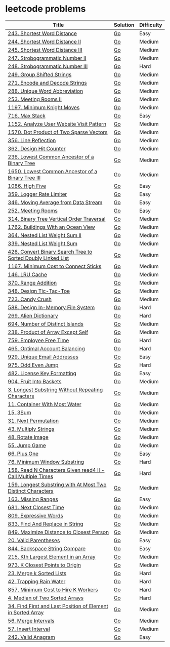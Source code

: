 # leetcode problems

| Title | Solution | Difficulty |
| --- | --- | --- |
| [243. Shortest Word Distance](https://leetcode.com/problems/shortest-word-distance/) | [Go](https://github.com/lee-hen/leetcode/tree/main/shortest_distance) | Easy | 
| [244. Shortest Word Distance II](https://leetcode.com/problems/shortest-word-distance-ii/) | [Go](https://github.com/lee-hen/leetcode/tree/main/shortest_distance2) | Medium |
| [245. Shortest Word Distance III](https://leetcode.com/problems/shortest-word-distance-iii/) | [Go](https://github.com/lee-hen/leetcode/tree/main/shortest_distance3) | Medium |
| [247. Strobogrammatic Number II](https://leetcode.com/problems/strobogrammatic-number-ii/) | [Go](https://github.com/lee-hen/leetcode/tree/main/strobogrammatic_number2) | Medium |
| [248. Strobogrammatic Number III](https://leetcode.com/problems/strobogrammatic-number-iii/) | [Go](https://github.com/lee-hen/leetcode/tree/main/strobogrammatic_number3) | Hard |
| [249. Group Shifted Strings](https://leetcode.com/problems/group-shifted-strings/) | [Go](https://github.com/lee-hen/leetcode/tree/main/group_shifted_strings) | Medium |
| [271. Encode and Decode Strings](https://leetcode.com/problems/encode-and-decode-strings/) |  [Go](https://github.com/lee-hen/leetcode/tree/main/encode_and_decode_strings) | Medium |
| [288. Unique Word Abbreviation](https://leetcode.com/problems/unique-word-abbreviation/) | [Go](https://github.com/lee-hen/leetcode/tree/main/valid_word_abbr) | Medium |
| [253. Meeting Rooms II](https://leetcode.com/problems/meeting-rooms-ii/) | [Go](https://github.com/lee-hen/leetcode/tree/main/meeting_rooms) | Medium |
| [1197. Minimum Knight Moves](https://leetcode.com/problems/minimum-knight-moves/) | [Go](https://github.com/lee-hen/leetcode/tree/main/minimum_knight_moves) | Medium |
| [716. Max Stack](https://leetcode.com/problems/max-stack/) | [Go](https://github.com/lee-hen/leetcode/tree/main/max_stack) | Easy |
| [1152. Analyze User Website Visit Pattern](https://leetcode.com/problems/analyze-user-website-visit-pattern/) | [Go](https://github.com/lee-hen/leetcode/tree/main/analyze_user_website_visit_pattern) | Medium |
| [1570. Dot Product of Two Sparse Vectors](https://leetcode.com/problems/dot-product-of-two-sparse-vectors/) | [Go](https://github.com/lee-hen/leetcode/tree/main/sparse_vector) | Medium |
| [356. Line Reflection](https://leetcode.com/problems/line-reflection/) | [Go](https://github.com/lee-hen/leetcode/tree/main/line_reflection) | Medium |
| [362. Design Hit Counter](https://leetcode.com/problems/design-hit-counter/) | [Go](https://github.com/lee-hen/leetcode/tree/main/design_hit_counter) | Medium |
| [236. Lowest Common Ancestor of a Binary Tree](https://leetcode.com/problems/lowest-common-ancestor-of-a-binary-tree/) | [Go](https://github.com/lee-hen/leetcode/tree/main/lowest_common_ancestor_of_a_binary_tree) | Medium |
| [1650. Lowest Common Ancestor of a Binary Tree III](https://leetcode.com/problems/lowest-common-ancestor-of-a-binary-tree-iii/) | [Go](https://github.com/lee-hen/leetcode/tree/main/lowest_common_ancestor_of_a_binary_tree_III) | Medium |
| [1086. High Five](https://leetcode.com/problems/high-five/) | [Go](https://github.com/lee-hen/leetcode/tree/main/high_five) | Easy |
| [359. Logger Rate Limiter](https://leetcode.com/problems/logger-rate-limiter/) | [Go](https://github.com/lee-hen/leetcode/tree/main/logger_rate_limiter) | Easy |
| [346. Moving Average from Data Stream](https://leetcode.com/problems/moving-average-from-data-stream/) | [Go](https://github.com/lee-hen/leetcode/tree/main/moving_average_from_data_stream) | Easy |
| [252. Meeting Rooms](https://leetcode.com/problems/meeting-rooms/) | [Go](https://github.com/lee-hen/leetcode/tree/main/meeting-rooms) | Easy |
| [314. Binary Tree Vertical Order Traversal](https://leetcode.com/problems/binary-tree-vertical-order-traversal/) | [Go](https://github.com/lee-hen/leetcode/tree/main/binary_tree_vertical_order_traversal) | Medium |
| [1762. Buildings With an Ocean View](https://leetcode.com/problems/buildings-with-an-ocean-view/) | [Go](https://github.com/lee-hen/leetcode/tree/main/buildings_with_an_ocean_view) | Medium |
| [364. Nested List Weight Sum II](https://leetcode.com/problems/nested-list-weight-sum-ii/) | [Go](https://github.com/lee-hen/leetcode/tree/main/nested_list_weight_sum2) | Medium |
| [339. Nested List Weight Sum](https://leetcode.com/problems/nested-list-weight-sum/) | [Go](https://github.com/lee-hen/leetcode/tree/main/nested_list_weight_sum) | Medium |
| [426. Convert Binary Search Tree to Sorted Doubly Linked List](https://leetcode.com/problems/convert-binary-search-tree-to-sorted-doubly-linked-list/) | [Go](https://github.com/lee-hen/leetcode/tree/main/convert_binary_search_tree_to_sorted_doubly_linked_list) | Medium |
| [1167. Minimum Cost to Connect Sticks](https://leetcode.com/problems/minimum-cost-to-connect-sticks/) | [Go](https://github.com/lee-hen/leetcode/tree/main/minimum_cost_to_connect_sticks) | Medium |
| [146. LRU Cache](https://leetcode.com/problems/lru-cache/) | [Go](https://github.com/lee-hen/leetcode/tree/main/LRU_cache) | Medium |
| [370. Range Addition](https://leetcode.com/problems/range-addition/) | [Go](https://github.com/lee-hen/leetcode/tree/main/range_addition) | Medium |
| [348. Design Tic-Tac-Toe](https://leetcode.com/problems/design-tic-tac-toe/) | [Go](https://github.com/lee-hen/leetcode/tree/main/tic_tac_toe) | Medium |
| [723. Candy Crush](https://leetcode.com/problems/candy-crush/) | [Go](https://github.com/lee-hen/leetcode/tree/main/candy_crush) | Medium |
| [588. Design In-Memory File System](https://leetcode.com/problems/design-in-memory-file-system/) | [Go](https://github.com/lee-hen/leetcode/tree/main/design_in_memory_file_system) | Hard |
| [269. Alien Dictionary](https://leetcode.com/problems/alien-dictionary/) | [Go](https://github.com/lee-hen/leetcode/tree/main/alien_dictionary) | Hard |
| [694. Number of Distinct Islands](https://leetcode.com/problems/number-of-distinct-islands/) | [Go](https://github.com/lee-hen/leetcode/tree/main/number_of_distinct_islands) | Medium |
| [238. Product of Array Except Self](https://leetcode.com/problems/product-of-array-except-self/) | [Go](https://github.com/lee-hen/leetcode/tree/main/product_of_array_except_self) | Medium |
| [759. Employee Free Time](https://leetcode.com/problems/employee-free-time/) | [Go](https://github.com/lee-hen/leetcode/tree/main/employee_free_time) | Hard |
| [465. Optimal Account Balancing](https://leetcode.com/problems/optimal-account-balancing/) | [Go](https://github.com/lee-hen/leetcode/tree/main/optimal_account_balancing) | Hard |
| [929. Unique Email Addresses](https://leetcode.com/problems/unique-email-addresses/) | [Go](https://github.com/lee-hen/leetcode/tree/main/unique_email_addresses) | Easy |
| [975. Odd Even Jump](https://leetcode.com/problems/odd-even-jump/) | [Go](https://github.com/lee-hen/leetcode/tree/main/odd_even_jump) | Hard |
| [482. License Key Formatting](https://leetcode.com/problems/license-key-formatting/) | [Go](https://github.com/lee-hen/leetcode/tree/main/license_key_formatting) | Easy |
| [904. Fruit Into Baskets](https://leetcode.com/problems/fruit-into-baskets/) | [Go](https://github.com/lee-hen/leetcode/tree/main/fruit_into_baskets) | Medium |
| [3. Longest Substring Without Repeating Characters](https://leetcode.com/problems/longest-substring-without-repeating-characters/) | [Go](https://github.com/lee-hen/leetcode/tree/main/longest_substring_without_repeating_characters) | Medium |
| [11. Container With Most Water](https://leetcode.com/problems/container-with-most-water/) | [Go](https://github.com/lee-hen/leetcode/tree/main/container_with_most_water) | Medium |
| [15. 3Sum](https://leetcode.com/problems/3sum/) | [Go](https://github.com/lee-hen/leetcode/tree/main/three_sum) | Medium |
| [31. Next Permutation](https://leetcode.com/problems/next-permutation/) | [Go](https://github.com/lee-hen/leetcode/tree/main/next_permutation) | Medium |
| [43. Multiply Strings](https://leetcode.com/problems/multiply-strings/) | [Go](https://github.com/lee-hen/leetcode/tree/main/multiply_strings) | Medium |
| [48. Rotate Image](https://leetcode.com/problems/rotate-image/) | [Go](https://github.com/lee-hen/leetcode/tree/main/rotate_image) | Medium |
| [55. Jump Game](https://leetcode.com/problems/jump-game/) | [Go](https://github.com/lee-hen/leetcode/tree/main/jump_game) | Medium |
| [66. Plus One](https://leetcode.com/problems/plus-one/) | [Go](https://github.com/lee-hen/leetcode/tree/main/plus_one) | Easy |
| [76. Minimum Window Substring](https://leetcode.com/problems/minimum-window-substring/) | [Go](https://github.com/lee-hen/leetcode/tree/main/minimum_window_substring) | Hard |
| [158. Read N Characters Given read4 II - Call Multiple Times](https://leetcode.com/problems/read-n-characters-given-read4-ii-call-multiple-times/) | [Go](https://github.com/lee-hen/leetcode/tree/main/read) | Hard |
| [159. Longest Substring with At Most Two Distinct Characters](https://leetcode.com/problems/longest-substring-with-at-most-two-distinct-characters/) | [Go](https://github.com/lee-hen/leetcode/tree/main/longest_substring_with_at_most_two_distinct_characters) | Medium |
| [163. Missing Ranges](https://leetcode.com/problems/missing-ranges/) | [Go](https://github.com/lee-hen/leetcode/tree/main/missing_ranges) | Easy |
| [681. Next Closest Time](https://leetcode.com/problems/next-closest-time/) | [Go](https://github.com/lee-hen/leetcode/tree/main/next_closest_time) | Medium |
| [809. Expressive Words](https://leetcode.com/problems/expressive-words/) | [Go](https://github.com/lee-hen/leetcode/tree/main/expressive_words) | Medium |
| [833. Find And Replace in String](https://leetcode.com/problems/find-and-replace-in-string/) | [Go](https://github.com/lee-hen/leetcode/tree/main/find_and_replace_in_string) | Medium |
| [849. Maximize Distance to Closest Person](https://leetcode.com/problems/maximize-distance-to-closest-person/) | [Go](https://github.com/lee-hen/leetcode/tree/main/maximize_distance_to_closest_person) | Medium |
| [20. Valid Parentheses](https://leetcode.com/problems/valid-parentheses/) | [Go](https://github.com/lee-hen/leetcode/tree/main/valid_parentheses) | Easy |
| [844. Backspace String Compare](https://leetcode.com/problems/backspace-string-compare/) | [Go](https://github.com/lee-hen/leetcode/tree/main/backspace_string_compare) | Easy |
| [215. Kth Largest Element in an Array](https://leetcode.com/problems/kth-largest-element-in-an-array/) | [Go](https://github.com/lee-hen/leetcode/tree/main/kth_largest_element_in_an_array) | Medium |
| [973. K Closest Points to Origin](https://leetcode.com/problems/k-closest-points-to-origin/) | [Go](https://github.com/lee-hen/leetcode/tree/main/k_closest_points_to_origin) | Medium |
| [23. Merge k Sorted Lists](https://leetcode.com/problems/merge-k-sorted-lists/) | [Go](https://github.com/lee-hen/leetcode/tree/main/merge_k_sorted_lists) | Hard |
| [42. Trapping Rain Water](https://leetcode.com/problems/trapping-rain-water/) | [Go](https://github.com/lee-hen/leetcode/tree/main/trapping_rain_water) | Hard |
| [857. Minimum Cost to Hire K Workers](https://leetcode.com/problems/minimum-cost-to-hire-k-workers/) | [Go](https://github.com/lee-hen/leetcode/tree/main/minimum_cost_to_hire_k_workers) | Hard |
| [4. Median of Two Sorted Arrays](https://leetcode.com/problems/median-of-two-sorted-arrays/) | [Go](https://github.com/lee-hen/leetcode/tree/main/median_of_two_sorted_arrays) | Hard |
| [34. Find First and Last Position of Element in Sorted Array](https://leetcode.com/problems/find-first-and-last-position-of-element-in-sorted-array/) | [Go](https://github.com/lee-hen/leetcode/tree/main/find_first_and_last_position_of_element_in_sorted_array) | Medium |
| [56. Merge Intervals](https://leetcode.com/problems/merge-intervals/) | [Go](https://github.com/lee-hen/leetcode/tree/main/merge_intervals) | Medium |
| [57. Insert Interval](https://leetcode.com/problems/insert-interval/) | [Go](https://github.com/lee-hen/leetcode/tree/main/insert_interval) | Medium |
| [242. Valid Anagram](https://leetcode.com/problems/valid-anagram/) | [Go](https://github.com/lee-hen/leetcode/tree/main/valid_anagram) | Easy |
